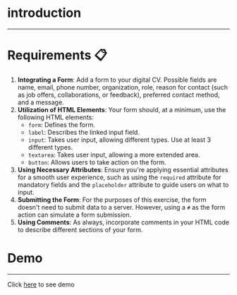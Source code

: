 # introduction
---

# Requirements 📋

1. **Integrating a Form**: Add a form to your digital CV. Possible fields are name, email, phone number, organization, role, reason for contact (such as job offers, collaborations, or feedback), preferred contact method, and a message.
2. **Utilization of HTML Elements**: Your form should, at a minimum, use the following HTML elements:
    - `form`: Defines the form.
    - `label`: Describes the linked input field.
    - `input`: Takes user input, allowing different types. Use at least 3 different types.
    - `textarea`: Takes user input, allowing a more extended area.
    - `button`: Allows users to take action on the form.
3. **Using Necessary Attributes**: Ensure you're applying essential attributes for a smooth user experience, such as using the `required` attribute for mandatory fields and the `placeholder` attribute to guide users on what to input.
4. **Submitting the Form**: For the purposes of this exercise, the form doesn't need to submit data to a server. However, using a `#` as the form action can simulate a form submission.
5. **Using Comments**: As always, incorporate comments in your HTML code to describe different sections of your form.


# Demo
---
Click [here](https://almousaz.github.io/Digital-CV--with-table/) to see demo

